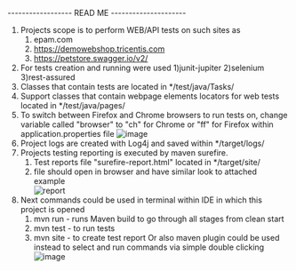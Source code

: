 ------------------ READ ME ---------------------
1. Projects scope is to perform WEB/API tests on such sites as
   1) epam.com
   2) https://demowebshop.tricentis.com
   3) https://petstore.swagger.io/v2/
2. For tests creation and running were used
   1)junit-jupiter
   2)selenium
   3)rest-assured
3. Classes that contain tests are located in  */test/java/Tasks/
4. Support classes that contain webpage elements locators for web tests located in */test/java/pages/
5. To switch between Firefox and Chrome browsers to run tests on, change variable called "browser" to "ch" for Chrome or "ff" for Firefox within application.properties file
![image](https://github.com/zagmax/combinedmodulesrepo/assets/45147763/411b5bbe-9969-4d5a-8991-d074c4589c25)
6. Project logs are created with Log4j and saved within */target/logs/
7. Projects testing reporting is executed by maven surefire.
   1) Test reports file "surefire-report.html" located in */target/site/
   2) file should open in browser and have similar look to attached example  
    ![report](https://github.com/zagmax/combinedmodulesrepo/assets/45147763/87dff02d-8a79-4c7e-8ab0-d9f7e932f845)
8. Next commands could be used in terminal within IDE in which this project is opened
   1) mvn run - runs Maven build to go through all stages from clean start
   2) mvn test - to run tests
   3) mvn site - to create test report
   Or also maven plugin could be used instead to select and run commands via simple double clicking 
![image](https://github.com/zagmax/combinedmodulesrepo/assets/45147763/82d1273a-5f26-49cd-9216-9d237f7498df)
  
